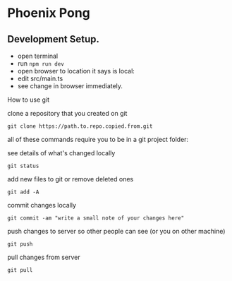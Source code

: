 # Phoenix Pong

## Development Setup.

- open terminal
- run `npm run dev`
- open browser to location it says is local:
- edit src/main.ts
- see change in browser immediately.

How to use git

clone a repository that you created on git

    git clone https://path.to.repo.copied.from.git

all of these commands require you to be in a git project folder:

see details of what's changed locally

    git status

add new files to git or remove deleted ones

    git add -A

commit changes locally

    git commit -am "write a small note of your changes here"

push changes to server so other people can see (or you on other machine)

    git push

pull changes from server

    git pull